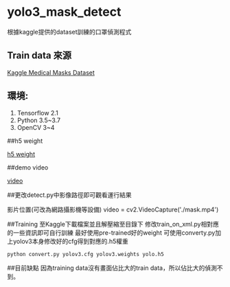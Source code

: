 # yolo3_mask_detect
根據kaggle提供的dataset訓練的口罩偵測程式

## Train data 來源

[Kaggle Medical Masks Dataset](https://www.kaggle.com/vtech6/medical-masks-dataset)

## 環境:

1. Tensorflow 2.1
2. Python 3.5~3.7
3. OpenCV 3~4

##h5 weight

[h5 weight](https://drive.google.com/file/d/1yUIntmmEdBWiGHoagWiR2WAVpGErlQk0/view?usp=sharing)

##demo video

[video](https://drive.google.com/file/d/1_DMYV3FriaU3FCcmsSsRIWOeihkAtpAc/view?usp=sharing)

##更改detect.py中影像路徑即可觀看運行結果

影片位置(可改為網路攝影機等設備)
    video = cv2.VideoCapture('./mask.mp4')
	
##Training
至Kaggle下載檔案並且解壓縮至目錄下
修改train_on_xml.py相對應的一些資訊即可自行訓練
最好使用pre-trained好的weight
可使用converty.py加上yolov3本身修改好的cfg得到對應的.h5權重
```bashrc
python convert.py yolov3.cfg yolov3.weights yolo.h5
```

##目前缺點
因為training data沒有畫面佔比大的train data，所以佔比大的偵測不到。